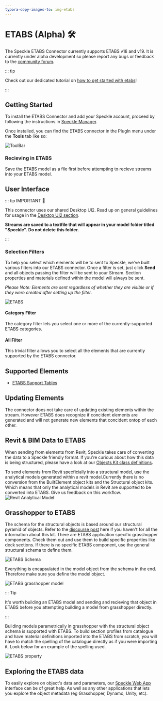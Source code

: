 ```yaml
---
typora-copy-images-to: img-etabs
---
```


# ETABS (Alpha) 🛠️

The Speckle ETABS Connector currently supports ETABS v18 and v19. It is currently under alpha development so please report any bugs or feedback to the [community forum](https://speckle.community/). 

::: tip

Check out our dedicated tutorial on [how to get started with etabs](https://speckle.systems/tutorials/getting-started-with-speckle-for-etabs/)!

:::

## Getting Started

To install the ETABS Connector and add your Speckle account, proceed by following the instructions in [Speckle Manager](/user/manager).

Once installed, you can find the ETABS connector in the PlugIn menu under the **Tools** tab like so:

![ToolBar](./img-etabs/toolbar.png) 

### Recieving in ETABS
Save the ETABS model as a file first before attempting to recieve streams into your ETABS model. 

## User Interface
::: tip IMPORTANT 🙌

This connector uses our shared Desktop UI2. Read up on general guidelines for usage in the [Desktop UI2 section](https://speckle.community/t/new-desktopui-in-alpha-testing/1851/2).

**Streams are saved to a textfile that will appear in your model folder titled "Speckle". Do not delete this folder.**

:::

### Selection Filters

To help you select which elements will be to sent to Speckle, we've built various filters into our ETABS connector. Once a filter is set, just click **Send** and all objects passing the filter will be sent to your Stream. Section properties and materials defined within the model will always be sent. 

_Please Note: Elements are sent regardless of whether they are visible or if they were created after setting up the filter._

![ETABS](./img-etabs/etabs-ui.png)

#### Category Filter

The category filter lets you select one or more of the currently-supported ETABS categories.

#### All Filter

This trivial filter allows you to select all the elements that are currently supported by the ETABS connector. 

## Supported Elements

- [ETABS Support Tables](/user/support-tables.html#etabs)


## Updating Elements

The connector does not take care of updating existing elements within the stream. However ETABS does recognize if concident elements are generated and will not generate new elements that concident ontop of each other.

## Revit & BIM Data to ETABS

When sending from elements from Revit, Speckle takes care of converting the data to a Speckle friendly format. If you're curious about how this data is being structured, please have a look at our [Objects Kit class definitions](https://github.com/specklesystems/speckle-sharp/tree/master/Objects/Objects/BuiltElements).

To send elements from Revit specficially into a structural model, use the analytical models generated within a revit model.Currently there is no conversion from the BuiltElement object kits and the Structural object kits. Which means that only the analytical models in Revit are supported to be converted into ETABS. Give us feedback on this workflow. ![Revit Analytical Model](./img-etabs/analytical-model.png)

## Grasshopper to ETABS
The schema for the structural objects is based around our structural pyramid of objects. Refer to the [discourse post](https://speckle.community/t/introducing-structural-classes-for-speckle/1824/8) here if you haven't for all the information about this kit. There are ETABS application specific grasshopper components. Check them out and use them to build specific properties like deck sections. If there is no specific ETABS component, use the general structural schema to define them. 

![ETABS Schema](./img-etabs/structural-tool.png)

Everything is encapsulated in the model object from the schema in the end. Therefore make sure you define the model object. 

![ETABS grasshopper model](./img-etabs/model.png)

::: Tip

It's worth building an ETABS model and sending and recieving that object in ETABS before you attempting building a model from grasshopper directly. 

:::


Building models parametrically in grasshopper with the structural object schema is supported with ETABS. To build section profiles from catalogue and have material definitions imported into the ETABS from scratch, you will have to match the spelling of the catalogue directly as if you were importing it.  Look below for an example of the spelling used.

![ETABS property](./img-etabs/grasshopper-sections.png)

## Exploring the ETABS data

To easily explore on object's data and parameters, our [Speckle Web App](/user/web.html) interface can be of great help. As well as any other applications that lets you explore the object metadata (eg Grasshopper, Dynamo, Unity, etc).

